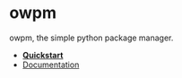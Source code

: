 # owpm

owpm, the simple python package manager.

- **[Quickstart](https://owpm.github.io/owpm/_build/html/quickstart.html)**
- [Documentation](https://owpm.github.io/owpm)
